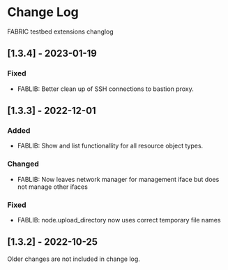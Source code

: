 # Change Log

FABRIC testbed extensions changlog

## [1.3.4] - 2023-01-19

### Fixed

- FABLIB: Better clean up of SSH connections to bastion proxy.


## [1.3.3] - 2022-12-01

 
### Added
- FABLIB:  Show and list functionallity for all resource object types.
 
### Changed
 
- FABLIB:  Now leaves network manager for management iface but does not manage other ifaces

### Fixed

- FABLIB: node.upload_directory now uses correct temporary file names

 
 
 
## [1.3.2] - 2022-10-25
  
Older changes are not included in change log.
